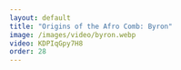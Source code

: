 ```yaml
---
layout: default
title: "Origins of the Afro Comb: Byron"
image: /images/video/byron.webp
video: KDPIqGpy7H8
order: 28
---
```

